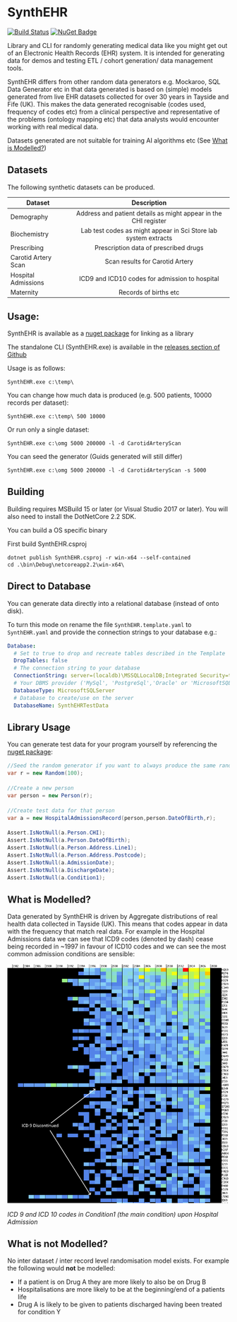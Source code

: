 # SynthEHR

[![Build Status](https://github.com/HICServices/SynthEHR/actions/workflows/testpack.yml/badge.svg?branch=develop)](https://travis-ci.org/HicServices/SynthEHR) [![NuGet Badge](https://buildstats.info/nuget/HIC.SynthEHR)](https://www.nuget.org/packages/HIC.SynthEHR/)

Library and CLI for randomly generating medical data like you might get out of an Electronic Health Records (EHR) system.  It is intended for generating data for demos and testing ETL / cohort generation/ data management tools.

SynthEHR differs from other random data generators e.g. Mockaroo, SQL Data Generator etc in that data generated is based on (simple) models generated from live EHR datasets collected for over 30 years in Tayside and Fife (UK).  This makes the data generated recognisable (codes used, frequency of codes etc) from a clinical perspective and representative of the problems (ontology mapping etc) that data analysts would encounter working with real medical data.

Datasets generated are not suitable for training AI algorithms etc (See [What is Modelled?](#what-is-modelled))

## Datasets

The following synthetic datasets can be produced.

| Dataset        | Description           |
| ------------- |:-------------:|
| Demography      | Address and patient details as might appear in the CHI register |
| Biochemistry      | Lab test codes as might appear in Sci Store lab system extracts |
| Prescribing      | Prescription data of prescribed drugs |
| Carotid Artery Scan      | Scan results for Carotid Artery |
| Hospital Admissions | ICD9 and ICD10 codes for admission to hospital |
| Maternity | Records of births etc |

## Usage:

SynthEHR is available as a [nuget package](https://www.nuget.org/packages/HIC.SynthEHR/) for linking as a library

The standalone CLI (SynthEHR.exe) is available in the [releases section of Github](https://github.com/HicServices/SynthEHR/releases)

Usage is as follows:

```
SynthEHR.exe c:\temp\
```

You can change how much data is produced (e.g. 500 patients, 10000 records per dataset):

```
SynthEHR.exe c:\temp\ 500 10000
```

Or run only a single dataset:

```
SynthEHR.exe c:\omg 5000 200000 -l -d CarotidArteryScan
```

You can seed the generator (Guids generated will still differ)

```
SynthEHR.exe c:\omg 5000 200000 -l -d CarotidArteryScan -s 5000
```

## Building

Building requires MSBuild 15 or later (or Visual Studio 2017 or later).  You will also need to install the DotNetCore 2.2 SDK.

You can build a OS specific binary

First build SynthEHR.csproj
```
dotnet publish SynthEHR.csproj -r win-x64 --self-contained
cd .\bin\Debug\netcoreapp2.2\win-x64\
```
## Direct to Database

You can generate data directly into a relational database (instead of onto disk).

To turn this mode on rename the file `SynthEHR.template.yaml` to `SynthEHR.yaml` and provide the connection strings to your database e.g.:

```yaml
Database:
  # Set to true to drop and recreate tables described in the Template
  DropTables: false
  # The connection string to your database
  ConnectionString: server=(localdb)\MSSQLLocalDB;Integrated Security=true;
  # Your DBMS provider ('MySql', 'PostgreSql','Oracle' or 'MicrosoftSQLServer')
  DatabaseType: MicrosoftSQLServer
  # Database to create/use on the server
  DatabaseName: SynthEHRTestData
```

## Library Usage

You can generate test data for your program yourself by referencing the [nuget package](https://www.nuget.org/packages/HIC.SynthEHR/):

```csharp
//Seed the random generator if you want to always produce the same randomisation
var r = new Random(100);

//Create a new person
var person = new Person(r);

//Create test data for that person
var a = new HospitalAdmissionsRecord(person,person.DateOfBirth,r);

Assert.IsNotNull(a.Person.CHI);
Assert.IsNotNull(a.Person.DateOfBirth);
Assert.IsNotNull(a.Person.Address.Line1);
Assert.IsNotNull(a.Person.Address.Postcode);
Assert.IsNotNull(a.AdmissionDate);
Assert.IsNotNull(a.DischargeDate);
Assert.IsNotNull(a.Condition1);
```

## What is Modelled?

Data generated by SynthEHR is driven by Aggregate distributions of real health data collected in Tayside (UK).  This means that codes appear in data with the frequency that match real data.  For example in the Hospital Admissions data we can see that ICD9 codes (denoted by dash) cease being recorded in ~1997 in favour of ICD10 codes and we can see the most common admission conditions are sensible:

![alt text](./Images/MainConditionDistribution.png)

*ICD 9 and ICD 10 codes in Condition1 (the main condition) upon Hospital Admission*

## What is not Modelled?

No inter dataset / inter record level randomisation model exists.  For example the following would **not** be modelled:

- If a patient is on Drug A they are more likely to also be on Drug B
- Hospitalisations are more likely to be at the beginning/end of a patients life
- Drug A is likely to be given to patients discharged having been treated for condition Y
